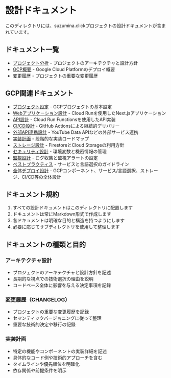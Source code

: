 # 設計ドキュメント

このディレクトリには、suzumina.clickプロジェクトの設計ドキュメントが含まれています。

## ドキュメント一覧

- [プロジェクト分析](PROJECT_ANALYSIS.md) - プロジェクトのアーキテクチャと設計方針
- [GCP概要](gcp/GCP_OVERVIEW.md) - Google Cloud Platformのデプロイ概要
- [変更履歴](CHANGELOG.md) - プロジェクトの重要な変更履歴

## GCP関連ドキュメント

- [プロジェクト設定](gcp/GCP_PROJECT_SETUP.md) - GCPプロジェクトの基本設定
- [Webアプリケーション設計](gcp/GCP_WEB_APP.md) - Cloud Runを使用したNext.jsアプリケーション
- [API設計](gcp/GCP_CLOUD_RUN_FUNCTIONS.md) - Cloud Run Functionsを使用したAPI実装
- [CI/CD設計](gcp/GCP_CICD.md) - GitHub Actionsによる継続的デリバリー
- [外部API連携設計](gcp/GCP_EXTERNAL_APIS.md) - YouTube Data APIなどの外部サービス連携
- [実装計画](gcp/GCP_ROADMAP.md) - 段階的な実装ロードマップ
- [ストレージ設計](gcp/GCP_STORAGE.md) - FirestoreとCloud Storageの利用方針
- [セキュリティ設計](gcp/GCP_SECURITY.md) - 環境変数と機密情報の管理
- [監視設計](gcp/GCP_MONITORING.md) - ログ収集と監視アラートの設定
- [ベストプラクティス](gcp/GCP_BEST_PRACTICES.md) - サービスと言語選択のガイドライン
- [全体デプロイ設計](gcp/GCP_DEPLOYMENT_DESIGN.md) - GCPコンポーネント、サービス/言語選択、ストレージ、CI/CD等の全体設計

## ドキュメント規約

1. すべての設計ドキュメントはこのディレクトリに配置します
2. ドキュメントは常にMarkdown形式で作成します
3. 各ドキュメントは明確な目的と構造を持つようにします
4. 必要に応じてサブディレクトリを使用して整理します

## ドキュメントの種類と目的

### アーキテクチャ設計

- プロジェクトのアーキテクチャと設計方針を記述
- 長期的な視点での技術選択の理由を説明
- コードベース全体に影響を与える決定事項を記録

### 変更履歴（CHANGELOG）

- プロジェクトの重要な変更履歴を記録
- セマンティックバージョニングに従って整理
- 重要な技術的決定や移行の記録

### 実装計画

- 特定の機能やコンポーネントの実装詳細を記述
- 具体的なコード例や技術的アプローチを含む
- タイムラインや優先順位を明確化
- 依存関係や前提条件を明示
